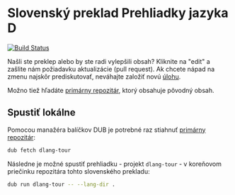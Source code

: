 Slovenský preklad Prehliadky jazyka D
==============================================

[![Build Status](https://travis-ci.org/dlang-tour/slovak.svg?branch=master)](https://travis-ci.org/dlang-tour/slovak)

Našli ste preklep alebo by ste radi vylepšili obsah?
Kliknite na "edit" a zašlite nám požiadavku aktualizácie (pull request).
Ak chcete nápad na zmenu najskôr prediskutovať, neváhajte založiť novú [úlohu](https://github.com/dlang-tour/slovak/issues).

Možno tiež hľadáte [primárny repozitár](https://github.com/stonemaster/dlang-tour),
ktorý obsahuje pôvodný obsah.

Spustiť lokálne
---------------

Pomocou manažéra balíčkov DUB je potrebné raz stiahnuť [primárny repozitár](https://github.com/stonemaster/dlang-tour):

```sh
dub fetch dlang-tour
```

Následne je možné spustiť prehliadku - projekt `dlang-tour` - v koreňovom priečinku repozitára tohto slovenského prekladu:

```sh
dub run dlang-tour -- --lang-dir .
```
